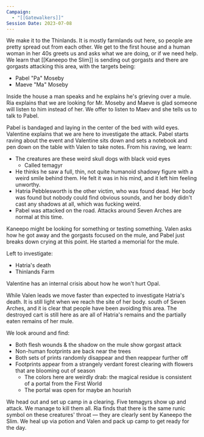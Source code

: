 ```yaml
---
Campaign:
  - "[[Gatewalkers]]"
Session Date: 2023-07-08
---
```

We make it to the Thinlands. It is mostly farmlands out here, so people are pretty spread out from each other. We get to the first house and a human woman in her 40s greets us and asks what we are doing, or if we need help. We learn that [[Kaneepo the Slim]] is sending out gorgasts and there are gorgasts attacking this area, with the targets being:

- Pabel "Pa" Moseby
- Maeve "Ma" Moseby

Inside the house a man speaks and he explains he's grieving over a mule. Ria explains that we are looking for Mr. Moseby and Maeve is glad someone will listen to him instead of her. We offer to listen to Maev and she tells us to talk to Pabel.

Pabel is bandaged and laying in the center of the bed with wild eyes. Valentine explains that we are here to investigate the attack. Pabel starts raving about the event and Valentine sits down and sets a notebook and pen down on the table with Valen to take notes. From his raving, we learn:

- The creatures are these weird skull dogs with black void eyes
    - Called temagyr
- He thinks he saw a full, thin, not quite humanoid shadowy figure with a weird smile behind them. He felt it was in his mind, and it left him feeling unworthy.
- Hatria Pebblesworth is the other victim, who was found dead. Her body was found but nobody could find obvious sounds, and her body didn't cast any shadows at all, which was fucking weird.
- Pabel was attacked on the road. Attacks around Seven Arches are normal at this time.

Kaneepo might be looking for something or testing something. Valen asks how he got away and the gorgasts focused on the mule, and Pabel just breaks down crying at this point. He started a memorial for the mule.

Left to investigate:

- Hatria's death
- Thinlands Farm

Valentine has an internal crisis about how he won't hurt Opal.

While Valen leads we move faster than expected to investigate Hatria's death. It is still light when we reach the site of her body. south of Seven Arches, and it is clear that people have been avoiding this area. The destroyed cart is still here as are all of Hatria's remains and the partially eaten remains of her mule.

We look around and find:

- Both flesh wounds & the shadow on the mule show gorgast attack
- Non-human footprints are back near the trees
- Both sets of prints randomly disappear and then reappear further off
- Footprints appear from a strangely verdant forest clearing with flowers that are blooming out of season
    - The colors here are weirdly drab: the magical residue is consistent of a portal from the First World
    - The portal was open for maybe an hourish

We head out and set up camp in a clearing. Five temagyrs show up and attack. We manage to kill them all. Ria finds that there is the same runic symbol on these creatures' throat — they are clearly sent by Kaneepo the Slim. We heal up via potion and Valen and pack up camp to get ready for the day.